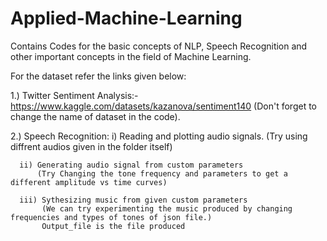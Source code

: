 # Applied-Machine-Learning
Contains Codes for the basic concepts of NLP, Speech Recognition and other important concepts in the field of Machine Learning.

For the dataset refer the links given below:

1.) Twitter Sentiment Analysis:- https://www.kaggle.com/datasets/kazanova/sentiment140
(Don't forget to change the name of dataset in the code).

2.) Speech Recognition:
      i) Reading and plotting audio signals. 
         (Try using diffrent audios given in the folder itself)
         
      ii) Generating audio signal from custom parameters
          (Try Changing the tone frequency and parameters to get a different amplitude vs time curves)
          
      iii) Sythesizing music from given custom parameters
           (We can try experimenting the music produced by changing frequencies and types of tones of json file.)
           Output_file is the file produced
